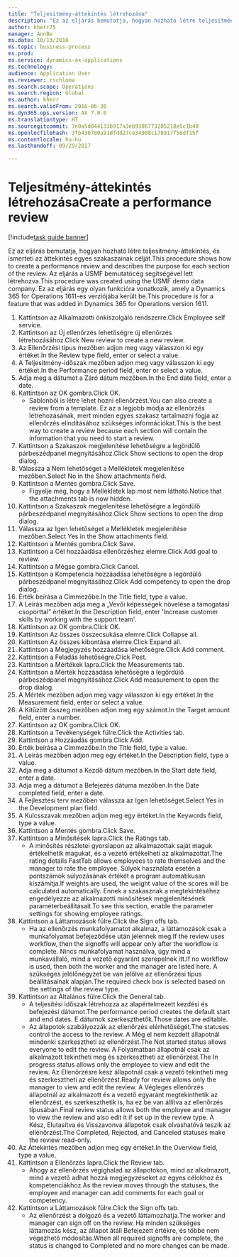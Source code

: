 ```yaml
--- 
title: "Teljesítmény-áttekintés létrehozása"
description: "Ez az eljárás bemutatja, hogyan hozható létre teljesítmény-áttekintés, és ismerteti az áttekintés egyes szakaszainak célját."
author: kherr75
manager: AnnBe
ms.date: 10/13/2016
ms.topic: business-process
ms.prod: 
ms.service: dynamics-ax-applications
ms.technology: 
audience: Application User
ms.reviewer: rschloma
ms.search.scope: Operations
ms.search.region: Global
ms.author: kherr
ms.search.validFrom: 2016-06-30
ms.dyn365.ops.version: AX 7.0.0
ms.translationtype: HT
ms.sourcegitcommit: 7e0a5d044133b917a3eb9386773205218e5c1b40
ms.openlocfilehash: 3fb430780a91dfdd27ce34908c178917f58df15f
ms.contentlocale: hu-hu
ms.lasthandoff: 09/29/2017

---
```

# <a name="create-a-performance-review"></a><span data-ttu-id="84a5c-103">Teljesítmény-áttekintés létrehozása</span><span class="sxs-lookup"><span data-stu-id="84a5c-103">Create a performance review</span></span>

[!include[task guide banner](../../includes/task-guide-banner.md)]

<span data-ttu-id="84a5c-104">Ez az eljárás bemutatja, hogyan hozható létre teljesítmény-áttekintés, és ismerteti az áttekintés egyes szakaszainak célját.</span><span class="sxs-lookup"><span data-stu-id="84a5c-104">This procedure shows how to create a performance review and describes the purpose for each section of the review.</span></span> <span data-ttu-id="84a5c-105">Az eljárás a USMF bemutatócég segítségével lett létrehozva.</span><span class="sxs-lookup"><span data-stu-id="84a5c-105">This procedure was created using the USMF demo data company.</span></span> <span data-ttu-id="84a5c-106">Ez az eljárás egy olyan funkcióra vonatkozik, amely a Dynamics 365 for Operations 1611-es verziójába került be.</span><span class="sxs-lookup"><span data-stu-id="84a5c-106">This procedure is for a feature that was added in Dynamics 365 for Operations version 1611.</span></span>

1. <span data-ttu-id="84a5c-107">Kattintson az Alkalmazotti önkiszolgáló rendszerre.</span><span class="sxs-lookup"><span data-stu-id="84a5c-107">Click Employee self service.</span></span>
2. <span data-ttu-id="84a5c-108">Kattintson az Új ellenőrzés lehetőségre új ellenőrzés létrehozásához.</span><span class="sxs-lookup"><span data-stu-id="84a5c-108">Click New review to create a new review.</span></span>
3. <span data-ttu-id="84a5c-109">Az Ellenőrzési típus mezőben adjon meg vagy válasszon ki egy értéket.</span><span class="sxs-lookup"><span data-stu-id="84a5c-109">In the Review type field, enter or select a value.</span></span>
4. <span data-ttu-id="84a5c-110">A Teljesítmény-időszak mezőben adjon meg vagy válasszon ki egy értéket.</span><span class="sxs-lookup"><span data-stu-id="84a5c-110">In the Performance period field, enter or select a value.</span></span>
5. <span data-ttu-id="84a5c-111">Adja meg a dátumot a Záró dátum mezőben.</span><span class="sxs-lookup"><span data-stu-id="84a5c-111">In the End date field, enter a date.</span></span>
6. <span data-ttu-id="84a5c-112">Kattintson az OK gombra.</span><span class="sxs-lookup"><span data-stu-id="84a5c-112">Click OK.</span></span>
    * <span data-ttu-id="84a5c-113">Sablonból is létre lehet hozni ellenőrzést.</span><span class="sxs-lookup"><span data-stu-id="84a5c-113">You can also create a review from a template.</span></span> <span data-ttu-id="84a5c-114">Ez az a legjobb módja az ellenőrzés létrehozásának, mert minden egyes szakasz tartalmazni fogja az ellenőrzés elindításához szükséges információkat.</span><span class="sxs-lookup"><span data-stu-id="84a5c-114">This is the best way to create a review because each section will contain the information that you need to start a review.</span></span>  
7. <span data-ttu-id="84a5c-115">Kattintson a Szakaszok megjelenítése lehetőségre a legördülő párbeszédpanel megnyitásához.</span><span class="sxs-lookup"><span data-stu-id="84a5c-115">Click Show sections to open the drop dialog.</span></span>
8. <span data-ttu-id="84a5c-116">Válassza a Nem lehetőséget a Mellékletek megjelenítése mezőben.</span><span class="sxs-lookup"><span data-stu-id="84a5c-116">Select No in the Show attachments field.</span></span>
9. <span data-ttu-id="84a5c-117">Kattintson a Mentés gombra.</span><span class="sxs-lookup"><span data-stu-id="84a5c-117">Click Save.</span></span>
    * <span data-ttu-id="84a5c-118">Figyelje meg, hogy a Mellékletek lap most nem látható.</span><span class="sxs-lookup"><span data-stu-id="84a5c-118">Notice that the attachments tab is now hidden.</span></span>  
10. <span data-ttu-id="84a5c-119">Kattintson a Szakaszok megjelenítése lehetőségre a legördülő párbeszédpanel megnyitásához.</span><span class="sxs-lookup"><span data-stu-id="84a5c-119">Click Show sections to open the drop dialog.</span></span>
11. <span data-ttu-id="84a5c-120">Válassza az Igen lehetőséget a Mellékletek megjelenítése mezőben.</span><span class="sxs-lookup"><span data-stu-id="84a5c-120">Select Yes in the Show attachments field.</span></span>
12. <span data-ttu-id="84a5c-121">Kattintson a Mentés gombra.</span><span class="sxs-lookup"><span data-stu-id="84a5c-121">Click Save.</span></span>
13. <span data-ttu-id="84a5c-122">Kattintson a Cél hozzáadása ellenőrzéshez elemre.</span><span class="sxs-lookup"><span data-stu-id="84a5c-122">Click Add goal to review.</span></span>
14. <span data-ttu-id="84a5c-123">Kattintson a Mégse gombra.</span><span class="sxs-lookup"><span data-stu-id="84a5c-123">Click Cancel.</span></span>
15. <span data-ttu-id="84a5c-124">Kattintson a Kompetencia hozzáadása lehetőségre a legördülő párbeszédpanel megnyitásához.</span><span class="sxs-lookup"><span data-stu-id="84a5c-124">Click Add competency to open the drop dialog.</span></span>
16. <span data-ttu-id="84a5c-125">Érték beírása a Címmezőbe.</span><span class="sxs-lookup"><span data-stu-id="84a5c-125">In the Title field, type a value.</span></span>
17. <span data-ttu-id="84a5c-126">A Leírás mezőben adja meg a „Vevői képességek növelése a támogatási csoporttal” értéket.</span><span class="sxs-lookup"><span data-stu-id="84a5c-126">In the Description field, enter 'Increase customer skills by working with the support team'.</span></span>
18. <span data-ttu-id="84a5c-127">Kattintson az OK gombra.</span><span class="sxs-lookup"><span data-stu-id="84a5c-127">Click OK.</span></span>
19. <span data-ttu-id="84a5c-128">Kattintson Az összes összecsukása elemre.</span><span class="sxs-lookup"><span data-stu-id="84a5c-128">Click Collapse all.</span></span>
20. <span data-ttu-id="84a5c-129">Kattintson Az összes kibontása elemre.</span><span class="sxs-lookup"><span data-stu-id="84a5c-129">Click Expand all.</span></span>
21. <span data-ttu-id="84a5c-130">Kattintson a Megjegyzés hozzáadása lehetőségre.</span><span class="sxs-lookup"><span data-stu-id="84a5c-130">Click Add comment.</span></span>
22. <span data-ttu-id="84a5c-131">Kattintson a Feladás lehetőségre.</span><span class="sxs-lookup"><span data-stu-id="84a5c-131">Click Post.</span></span>
23. <span data-ttu-id="84a5c-132">Kattintson a Mértékek lapra.</span><span class="sxs-lookup"><span data-stu-id="84a5c-132">Click the Measurements tab.</span></span>
24. <span data-ttu-id="84a5c-133">Kattintson a Mérték hozzáadása lehetőségre a legördülő párbeszédpanel megnyitásához.</span><span class="sxs-lookup"><span data-stu-id="84a5c-133">Click Add measurement to open the drop dialog.</span></span>
25. <span data-ttu-id="84a5c-134">A Mérték mezőben adjon meg vagy válasszon ki egy értéket.</span><span class="sxs-lookup"><span data-stu-id="84a5c-134">In the Measurement field, enter or select a value.</span></span>
26. <span data-ttu-id="84a5c-135">A Kitűzött összeg mezőben adjon meg egy számot.</span><span class="sxs-lookup"><span data-stu-id="84a5c-135">In the Target amount field, enter a number.</span></span>
27. <span data-ttu-id="84a5c-136">Kattintson az OK gombra.</span><span class="sxs-lookup"><span data-stu-id="84a5c-136">Click OK.</span></span>
28. <span data-ttu-id="84a5c-137">Kattintson a Tevékenységek fülre.</span><span class="sxs-lookup"><span data-stu-id="84a5c-137">Click the Activities tab.</span></span>
29. <span data-ttu-id="84a5c-138">Kattintson a Hozzáadás gombra.</span><span class="sxs-lookup"><span data-stu-id="84a5c-138">Click Add.</span></span>
30. <span data-ttu-id="84a5c-139">Érték beírása a Címmezőbe.</span><span class="sxs-lookup"><span data-stu-id="84a5c-139">In the Title field, type a value.</span></span>
31. <span data-ttu-id="84a5c-140">A Leírás mezőben adjon meg egy értéket.</span><span class="sxs-lookup"><span data-stu-id="84a5c-140">In the Description field, type a value.</span></span>
32. <span data-ttu-id="84a5c-141">Adja meg a dátumot a Kezdő dátum mezőben.</span><span class="sxs-lookup"><span data-stu-id="84a5c-141">In the Start date field, enter a date.</span></span>
33. <span data-ttu-id="84a5c-142">Adja meg a dátumot a Befejezés dátuma mezőben.</span><span class="sxs-lookup"><span data-stu-id="84a5c-142">In the Date completed field, enter a date.</span></span>
34. <span data-ttu-id="84a5c-143">A Fejlesztési terv mezőben válassza az Igen lehetőséget.</span><span class="sxs-lookup"><span data-stu-id="84a5c-143">Select Yes in the Development plan field.</span></span>
35. <span data-ttu-id="84a5c-144">A Kulcsszavak mezőben adjon meg egy értéket.</span><span class="sxs-lookup"><span data-stu-id="84a5c-144">In the Keywords field, type a value.</span></span>
36. <span data-ttu-id="84a5c-145">Kattintson a Mentés gombra.</span><span class="sxs-lookup"><span data-stu-id="84a5c-145">Click Save.</span></span>
37. <span data-ttu-id="84a5c-146">Kattintson a Minősítések lapra.</span><span class="sxs-lookup"><span data-stu-id="84a5c-146">Click the Ratings tab.</span></span>
    * <span data-ttu-id="84a5c-147">A minősítés részletei gyorslapon az alkalmazottak saját maguk értékelhetik magukat, és a vezető értékelheti az alkalmazottat.</span><span class="sxs-lookup"><span data-stu-id="84a5c-147">The rating details FastTab allows employees to rate themselves and the manager to rate the employee.</span></span> <span data-ttu-id="84a5c-148">Súlyok használata esetén a pontszámok súlyozásának értékét a program automatikusan kiszámítja.</span><span class="sxs-lookup"><span data-stu-id="84a5c-148">If weights are used, the weight value of the scores will be calculated automatically.</span></span>    <span data-ttu-id="84a5c-149">Ennek a szakasznak a megtekintéséhez engedélyezze az alkalmazotti minősítések megjelenítésének paraméterbeállításait.</span><span class="sxs-lookup"><span data-stu-id="84a5c-149">To see this section, enable the parameter settings for showing employee ratings.</span></span>  
38. <span data-ttu-id="84a5c-150">Kattintson a Láttamozások fülre.</span><span class="sxs-lookup"><span data-stu-id="84a5c-150">Click the Sign offs tab.</span></span>
    * <span data-ttu-id="84a5c-151">Ha az ellenőrzés munkafolyamatot alkalmaz, a láttamozások csak a munkafolyamat befejeződése után jelennek meg.</span><span class="sxs-lookup"><span data-stu-id="84a5c-151">If the review uses workflow, then the signoffs will appear only after the workflow is complete.</span></span> <span data-ttu-id="84a5c-152">Nincs munkafolyamat használva, úgy mind a munkavállaló, mind a vezető egyaránt szerepelnek itt.</span><span class="sxs-lookup"><span data-stu-id="84a5c-152">If no workflow is used, then both the worker and the manager are listed here.</span></span> <span data-ttu-id="84a5c-153">A szükséges jelölőnégyzet be van jelölve az ellenőrzési típus beállításainak alapján.</span><span class="sxs-lookup"><span data-stu-id="84a5c-153">The required check box is selected based on the settings of the review type.</span></span>  
39. <span data-ttu-id="84a5c-154">Kattintson az Általános fülre.</span><span class="sxs-lookup"><span data-stu-id="84a5c-154">Click the General tab.</span></span>
    * <span data-ttu-id="84a5c-155">A teljesítési időszak létrehozza az alapértelmezett kezdési és befejezési dátumot.</span><span class="sxs-lookup"><span data-stu-id="84a5c-155">The performance period creates the default start and end dates.</span></span> <span data-ttu-id="84a5c-156">E dátumok szerkeszthetők.</span><span class="sxs-lookup"><span data-stu-id="84a5c-156">Those dates are editable.</span></span>  
    * <span data-ttu-id="84a5c-157">Az állapotok szabályozzák az ellenőrzés elérhetőségét.</span><span class="sxs-lookup"><span data-stu-id="84a5c-157">The statuses control the access to the review.</span></span> <span data-ttu-id="84a5c-158">A Még el nem kezdett állapotnál mindenki szerkesztheti az ellenőrzést.</span><span class="sxs-lookup"><span data-stu-id="84a5c-158">The Not started status allows everyone to edit the review.</span></span> <span data-ttu-id="84a5c-159">A Folyamatban állapotnál csak az alkalmazott tekintheti meg és szerkesztheti az ellenőrzést.</span><span class="sxs-lookup"><span data-stu-id="84a5c-159">The In progress status allows only the employee to view and edit the review.</span></span> <span data-ttu-id="84a5c-160">Az Ellenőrzésre kész állapotnál csak a vezető tekintheti meg és szerkesztheti az ellenőrzést.</span><span class="sxs-lookup"><span data-stu-id="84a5c-160">Ready for review allows only the manager to view and edit the review.</span></span> <span data-ttu-id="84a5c-161">A Végleges ellenőrzés állapotnál az alkalmazott és a vezető egyaránt megtekinthetik az ellenőrzést, és szerkeszthetik is, ha ez be van állítva az ellenőrzés típusában.</span><span class="sxs-lookup"><span data-stu-id="84a5c-161">Final review status allows both the employee and manager to view the review and also edit it if set up in the review type.</span></span> <span data-ttu-id="84a5c-162">A Kész, Elutasítva és Visszavonva állapotok csak olvashatóvá teszik az ellenőrzést.</span><span class="sxs-lookup"><span data-stu-id="84a5c-162">The Completed, Rejected, and Canceled statuses make the review read-only.</span></span>  
40. <span data-ttu-id="84a5c-163">Az Áttekintés mezőben adjon meg egy értéket.</span><span class="sxs-lookup"><span data-stu-id="84a5c-163">In the Overview field, type a value.</span></span>
41. <span data-ttu-id="84a5c-164">Kattintson a Ellenőrzés lapra.</span><span class="sxs-lookup"><span data-stu-id="84a5c-164">Click the Review tab.</span></span>
    * <span data-ttu-id="84a5c-165">Ahogy az ellenőrzés végighalad az állapotokon, mind az alkalmazott, mind a vezető adhat hozzá megjegyzéseket az egyes célokhoz és kompetenciákhoz.</span><span class="sxs-lookup"><span data-stu-id="84a5c-165">As the review moves through the statuses, the employee and manager can add comments for each goal or competency.</span></span>  
42. <span data-ttu-id="84a5c-166">Kattintson a Láttamozások fülre.</span><span class="sxs-lookup"><span data-stu-id="84a5c-166">Click the Sign offs tab.</span></span>
    * <span data-ttu-id="84a5c-167">Az ellenőrzést a dolgozó és a vezető láttamozhatja.</span><span class="sxs-lookup"><span data-stu-id="84a5c-167">The worker and manager can sign off on the review.</span></span> <span data-ttu-id="84a5c-168">Ha minden szükséges láttamozás kész, az állapot átáll Befejezett értékre, és többé nem végezhető módosítás.</span><span class="sxs-lookup"><span data-stu-id="84a5c-168">When all required signoffs are complete, the status is changed to Completed and no more changes can be made.</span></span>  



